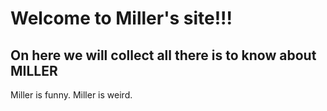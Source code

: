 # Welcome to Miller's site!!!
## On here we will collect all there is to know about MILLER

Miller is funny. Miller is weird.